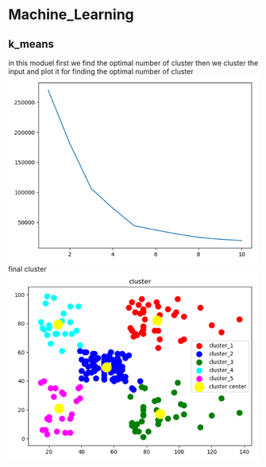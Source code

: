 # Machine_Learning
## k_means 
in this moduel first we find the optimal number of cluster then we cluster the input and plot it 
for finding the optimal number of cluster
![alt text](https://github.com/mhzarem/Machine_Learning/blob/master/photo/elbow.png)
final cluster
![alt text](https://github.com/mhzarem/Machine_Learning/blob/master/photo/myplot.png)
